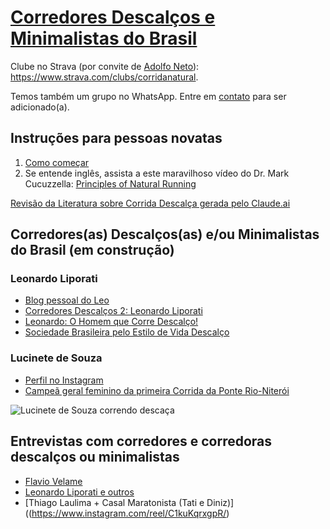# [Corredores Descalços e Minimalistas do Brasil](https://bit.ly/4bDxde6)

Clube no Strava (por convite de [Adolfo Neto](https://www.strava.com/athletes/1050605)): <https://www.strava.com/clubs/corridanatural>.

Temos também um grupo no WhatsApp. Entre em [contato](mailto:adolfo.usp@gmail.com) para ser adicionado(a). 

## Instruções para pessoas novatas

1. [Como começar](https://pes-descalcos.org/run/index.php?n=CorredoresDescal%e7os.ComoCome%e7ar)
1. Se entende inglês, assista a este maravilhoso vídeo do Dr. Mark Cucuzzella: [Principles of Natural Running](https://youtu.be/zSIDRHUWlVo?si=nLQ0xwtTa-Eg4CZj)

[Revisão da Literatura sobre Corrida Descalça gerada pelo Claude.ai](arquivos/RevisaodaLiteraturaCorridaDescalcaGeradaPorIA.pdf)


## Corredores(as) Descalços(as) e/ou Minimalistas do Brasil (em construção)

### Leonardo Liporati
  - [Blog pessoal do Leo](https://correndo-descalco.blogspot.com/) 
  - [Corredores Descalços 2: Leonardo Liporati](https://professoradolfo.blogspot.com/2012/04/corredores-descalcos-2-leonardo.html) 
  - [Leonardo: O Homem que Corre Descalço!](https://transpirando.com/2009/08/26/leonardo-o-homem-que-corre-descalco/)
  - [Sociedade Brasileira pelo Estilo de Vida Descalço](https://pes-descalcos.org/)

### Lucinete de Souza
  - [Perfil no Instagram](https://www.instagram.com/lucinetedesouzaatleta/)
  - [Campeã geral feminino da primeira Corrida da Ponte Rio-Niterói](https://www.instagram.com/p/DD68WF3uGzh/)

![Lucinete de Souza correndo descaça](https://github.com/user-attachments/assets/a8ff4784-f4e5-4558-b54a-bcbe7aa65704)


## Entrevistas com corredores e corredoras descalços ou minimalistas 

- [Flavio Velame](https://youtu.be/0Pjr3cpt8h8?si=LDzoMx7x_scQ6meT&sfnsn=wiwspwa)
- [Leonardo Liporati e outros](https://youtu.be/0gRUocHh0aI)
- [Thiago Laulima + Casal Maratonista (Tati e Diniz)]((https://www.instagram.com/reel/C1kuKqrxgpR/)
